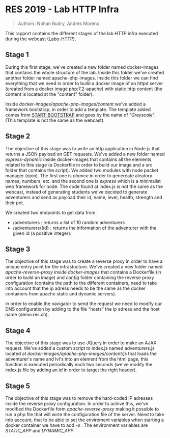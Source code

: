# RES 2019 - Lab HTTP Infra

> Authors: Nohan Budry, Andrés Moreno

This rapport contains the different stages of the lab HTTP infra executed during the webcast ([Labo-HTTP](https://www.youtube.com/watch?v=XFO4OmcfI3U&list=PLfKkysTy70Qa1IYbV9Xndojc7L-T4keF-&index=23)).

## Stage 1

During this first stage, we've created a new folder named docker-images that contains the whole structure of the lab. Inside this folder we've created another folder named apache-php-images. Inside this folder we can find everything that we need in order to build a docker image of an httpd server (created from a docker image php:7.2-apache) with static http content (the content is located at the "content" folder).

Inside _docker-images/apache-php-images/content_ we've added a framework bootstrap, in order to add a template. The template added comes from [START-BOOTSTRAP](https://startbootstrap.com/themes/grayscale/) and goes by the name of "_Greyscale_". (This template is not the same as the webcast).

## Stage 2

The objective of this stage was to write an http application in Node.js that returns a JSON payload on GET requests. We've added a new folder named _express-dynamic_ inside docker-images that contains all the elements related to this stage (a Dockerfile in order to build our image and a src folder that contains the script). We added two modules with node packet manager (npm). The first one is _chance_ in order to genereate aleatory names, numbers, etc. and the second one is _express_ which is a minimalist web framework for node. The code found at index.js is not the same as the webcast, instead of generating students we've decided to generate adventurers and send as payload their id, name, level, health, strength and their pet.

We created two endpoints to get data from:

-   /adventurers : returns a list of 10 random adventurers
-   /adventurers/{id} : returns the information of the adventurer with the given id (a positive integer).

## Stage 3

The objective of this stage was to create a reverse proxy in order to have a unique entry point for the infrastucture. We've created a new folder named _apache-reverse-proxy_ inside _docker-images_ that contains a Dockerfile (in order to build an image) and _config_ folder containing the reverse proxy configuration (contains the path to the different containers, need to take into account that the ip adress needs to be the same as the docker containers from apache static and dynamic servers).

In order to enable the navigator to send the request we need to modify our DNS configuration by adding to the file "hosts" the ip adress and the host name (demo.res.ch).

## Stage 4

The objective of this stage was to use JQuery in order to make an AJAX request. We've added a custom script to index.js named adventurers.js located at _docker-images/apache-php-images/content/js_ that loads the adventurer's name and lvl's into an element from the html page, this function is executed periodically each two seconds (we've modify the index.js file by adding an _id_ in order to target the right header).



## Stage 5

The objective of this stage was to remove the hard-coded IP adresses inside the reverse proxy configuration. In order to achive this, we've modified the Dockerfile form *apache-reverse-proxy* making it possible to run a php file that will wirte the configuration file of the server. Need to take into account, that to be able to set the enviroment variables when starting a docker container we have to add *-e* . The environment variables are *STATIC_APP* and *DYNAMIC_APP*.



